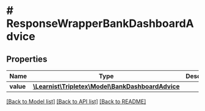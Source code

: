 # # ResponseWrapperBankDashboardAdvice

## Properties

Name | Type | Description | Notes
------------ | ------------- | ------------- | -------------
**value** | [**\Learnist\Tripletex\Model\BankDashboardAdvice**](BankDashboardAdvice.md) |  | [optional]

[[Back to Model list]](../../README.md#models) [[Back to API list]](../../README.md#endpoints) [[Back to README]](../../README.md)
